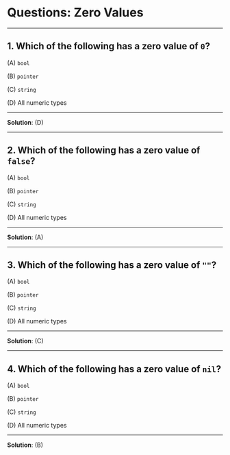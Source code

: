 # Questions: Zero Values #

---

## 1. Which of the following has a zero value of `0`?  ##

(A) `bool`

(B) `pointer`

(C) `string`

(D) All numeric types

---

**Solution**: (D)

---

## 2. Which of the following has a zero value of `false`?

(A) `bool`

(B) `pointer`

(C) `string`

(D) All numeric types

---

**Solution**: (A)

---

## 3. Which of the following has a zero value of `""`? ##

(A) `bool`

(B) `pointer`

(C) `string`

(D) All numeric types

---

**Solution**: (C)

---

## 4. Which of the following has a zero value of `nil`? ##

(A) `bool`

(B) `pointer`

(C) `string`

(D) All numeric types

---

**Solution**: (B)